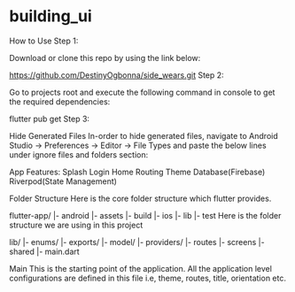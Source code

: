 # building_ui
How to Use
Step 1:

Download or clone this repo by using the link below:

https://github.com/DestinyOgbonna/side_wears.git
Step 2:

Go to projects root and execute the following command in console to get the required dependencies:

flutter pub get 
Step 3:

Hide Generated Files
In-order to hide generated files, navigate to Android Studio -> Preferences -> Editor -> File Types and paste the below lines under ignore files and folders section:

App Features:
Splash
Login
Home
Routing
Theme
Database(Firebase)
Riverpod(State Management)

Folder Structure
Here is the core folder structure which flutter provides.

flutter-app/
|- android
|- assets
|- build
|- ios
|- lib
|- test
Here is the folder structure we are using in this project

lib/
|- enums/
|- exports/
|- model/
|- providers/
|- routes
|- screens
|- shared
|- main.dart

Main
This is the starting point of the application. All the application level configurations are defined in this file i.e, theme, routes, title, orientation etc.




